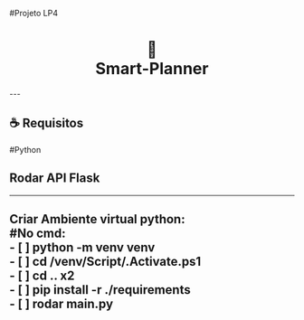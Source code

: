 #Projeto LP4
<h1 align="center">
📱<br>Smart-Planner
</h1>
---

## ☕ Requisitos
  #Python 

## Rodar API Flask
---

Criar Ambiente virtual python:<br>
  #No cmd:
    <br>- [ ] python -m venv venv
    <br>- [ ] cd /venv/Script/.Activate.ps1
    <br>- [ ] cd .. x2
    <br>- [ ] pip install -r ./requirements
  <br>- [ ] rodar main.py
---
